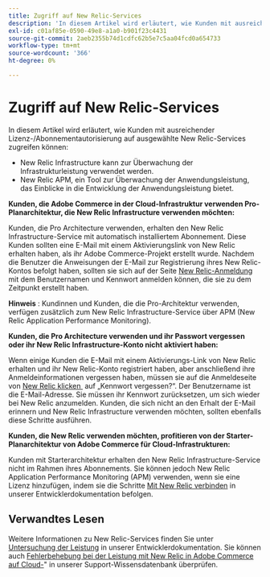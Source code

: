 ```yaml
---
title: Zugriff auf New Relic-Services
description: 'In diesem Artikel wird erläutert, wie Kunden mit ausreichender Lizenz-/Abonnementautorisierung auf ausgewählte New Relic-Services zugreifen können:'
exl-id: c01af85e-0590-49e8-a1a0-b901f23c4431
source-git-commit: 2aeb2355b74d1cdfc62b5e7c5aa04fcd0a654733
workflow-type: tm+mt
source-wordcount: '366'
ht-degree: 0%

---
```


# Zugriff auf New Relic-Services

In diesem Artikel wird erläutert, wie Kunden mit ausreichender Lizenz-/Abonnementautorisierung auf ausgewählte New Relic-Services zugreifen können:

* New Relic Infrastructure kann zur Überwachung der Infrastrukturleistung verwendet werden.
* New Relic APM, ein Tool zur Überwachung der Anwendungsleistung, das Einblicke in die Entwicklung der Anwendungsleistung bietet.

**Kunden, die Adobe Commerce in der Cloud-Infrastruktur verwenden Pro-Planarchitektur, die New Relic Infrastructure verwenden möchten:**

Kunden, die Pro Architecture verwenden, erhalten den New Relic Infrastructure-Service mit automatisch installiertem Abonnement. Diese Kunden sollten eine E-Mail mit einem Aktivierungslink von New Relic erhalten haben, als ihr Adobe Commerce-Projekt erstellt wurde. Nachdem die Benutzer die Anweisungen der E-Mail zur Registrierung ihres New Relic-Kontos befolgt haben, sollten sie sich auf der Seite [New Relic-Anmeldung](https://login.newrelic.com/login) mit dem Benutzernamen und Kennwort anmelden können, die sie zu dem Zeitpunkt erstellt haben.

**Hinweis** : Kundinnen und Kunden, die die Pro-Architektur verwenden, verfügen zusätzlich zum New Relic Infrastructure-Service über APM (New Relic Application Performance Monitoring).

**Kunden, die Pro Architecture verwenden und ihr Passwort vergessen oder ihr New Relic Infrastructure-Konto nicht aktiviert haben:**

Wenn einige Kunden die E-Mail mit einem Aktivierungs-Link von New Relic erhalten und ihr New Relic-Konto registriert haben, aber anschließend ihre Anmeldeinformationen vergessen haben, müssen sie auf die Anmeldeseite von [New Relic klicken &#x200B;](https://login.newrelic.com/login) auf „Kennwort vergessen?“. Der Benutzername ist die E-Mail-Adresse. Sie müssen ihr Kennwort zurücksetzen, um sich wieder bei New Relic anzumelden. Kunden, die sich nicht an den Erhalt der E-Mail erinnern und New Relic Infrastructure verwenden möchten, sollten ebenfalls diese Schritte ausführen.

**Kunden, die New Relic verwenden möchten, profitieren von der Starter-Planarchitektur von Adobe Commerce für Cloud-Infrastrukturen:**

Kunden mit Starterarchitektur erhalten den New Relic Infrastructure-Service nicht im Rahmen ihres Abonnements. Sie können jedoch New Relic Application Performance Monitoring (APM) verwenden, wenn sie eine Lizenz hinzufügen, indem sie die Schritte [Mit New Relic verbinden](https://experienceleague.adobe.com/de/docs/commerce-cloud-service/user-guide/monitor/new-relic/new-relic-service) in unserer Entwicklerdokumentation befolgen.

## Verwandtes Lesen

Weitere Informationen zu New Relic-Services finden Sie unter [Untersuchung der Leistung](https://experienceleague.adobe.com/de/docs/commerce-cloud-service/user-guide/monitor/new-relic/new-relic-service) in unserer Entwicklerdokumentation. Sie können auch [Fehlerbehebung bei der Leistung mit New Relic in Adobe Commerce auf Cloud-](/help/troubleshooting/miscellaneous/troubleshoot-performance-using-new-relic-on-magento-commerce.md)&quot; in unserer Support-Wissensdatenbank überprüfen.
